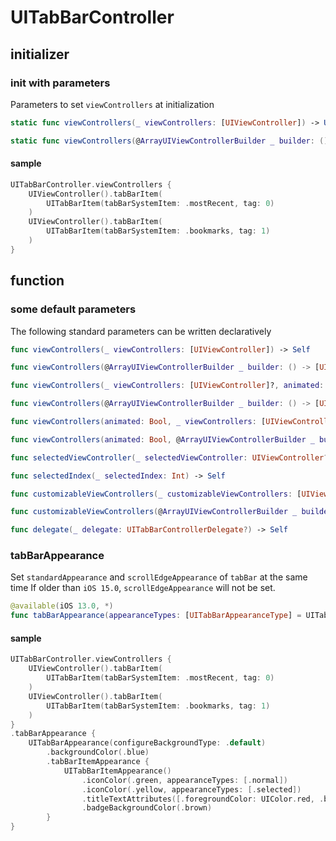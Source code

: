 # UITabBarController

## initializer

### init with parameters

Parameters to set `viewControllers` at initialization

```swift
static func viewControllers(_ viewControllers: [UIViewController]) -> UITabBarController

static func viewControllers(@ArrayUIViewControllerBuilder _ builder: () -> [UIViewController]) -> UITabBarController
```

#### sample
```swift
UITabBarController.viewControllers {
    UIViewController().tabBarItem(
        UITabBarItem(tabBarSystemItem: .mostRecent, tag: 0)
    )
    UIViewController().tabBarItem(
        UITabBarItem(tabBarSystemItem: .bookmarks, tag: 1)
    )
}
```

## function

### some default parameters

The following standard parameters can be written declaratively

```swift
func viewControllers(_ viewControllers: [UIViewController]) -> Self

func viewControllers(@ArrayUIViewControllerBuilder _ builder: () -> [UIViewController]) -> Self

func viewControllers(_ viewControllers: [UIViewController]?, animated: Bool) -> Self

func viewControllers(@ArrayUIViewControllerBuilder _ builder: () -> [UIViewController], animated: Bool) -> Self

func viewControllers(animated: Bool, _ viewControllers: [UIViewController]?) -> Self

func viewControllers(animated: Bool, @ArrayUIViewControllerBuilder _ builder: () -> [UIViewController]) -> Self

func selectedViewController(_ selectedViewController: UIViewController?) -> Self

func selectedIndex(_ selectedIndex: Int) -> Self

func customizableViewControllers(_ customizableViewControllers: [UIViewController]?) -> Self

func customizableViewControllers(@ArrayUIViewControllerBuilder _ builder: () -> [UIViewController]) -> Self

func delegate(_ delegate: UITabBarControllerDelegate?) -> Self
```

### tabBarAppearance

Set `standardAppearance` and `scrollEdgeAppearance` of `tabBar` at the same time
If older than `iOS 15.0`, `scrollEdgeAppearance` will not be set.

```swift
@available(iOS 13.0, *)
func tabBarAppearance(appearanceTypes: [UITabBarAppearanceType] = UITabBarAppearanceType.allCases, _ tabBarAppearanceBuilder: (() -> UITabBarAppearance)) -> Self
```

#### sample

```swift
UITabBarController.viewControllers {
    UIViewController().tabBarItem(
        UITabBarItem(tabBarSystemItem: .mostRecent, tag: 0)
    )
    UIViewController().tabBarItem(
        UITabBarItem(tabBarSystemItem: .bookmarks, tag: 1)
    )
}
.tabBarAppearance {
    UITabBarAppearance(configureBackgroundType: .default)
        .backgroundColor(.blue)
        .tabBarItemAppearance {
            UITabBarItemAppearance()
                .iconColor(.green, appearanceTypes: [.normal])
                .iconColor(.yellow, appearanceTypes: [.selected])
                .titleTextAttributes([.foregroundColor: UIColor.red, .backgroundColor: UIColor.white])
                .badgeBackgroundColor(.brown)
        }
}
```